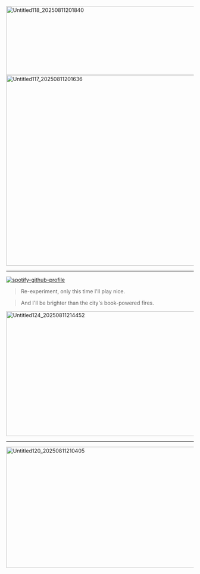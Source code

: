 <!-- header1 -->

<img width="733" height="185" alt="Untitled118_20250811201840" src="https://github.com/user-attachments/assets/b27aaf0c-9451-45ac-bd17-f6fd37a44532" />

<!-- header2 -->

<img width="1080" height="512" alt="Untitled117_20250811201636" src="https://github.com/user-attachments/assets/f5bb485f-46fc-40ca-9339-4b03a8f238f3" />

<!-- spotify -->
---

[![spotify-github-profile](https://spotify-github-profile.kittinanx.com/api/view?uid=31eoartwwvi7637xugf2xowzc2d4&cover_image=true&theme=natemoo-re&show_offline=false&background_color=121212&interchange=true&bar_color=8c825b&bar_color_cover=false)](https://spotify-github-profile.kittinanx.com/api/view?uid=31eoartwwvi7637xugf2xowzc2d4&redirect=true)

<!-- quote poems of a machine -->

> Re-experiment, only this time I'll play nice.

> And I'll be brighter than the city's book-powered fires.

<!-- stamp and border again yay -->

<img width="671" height="335" alt="Untitled124_20250811214452" src="https://github.com/user-attachments/assets/028c03fa-be6a-47d2-ad0a-f3342ed3ce9a" />

<!-- header bottom1 -->

---

<img width="635" height="325" alt="Untitled120_20250811210405" src="https://github.com/user-attachments/assets/dfb36843-486e-4bf5-a4dc-7575844d7081" />
